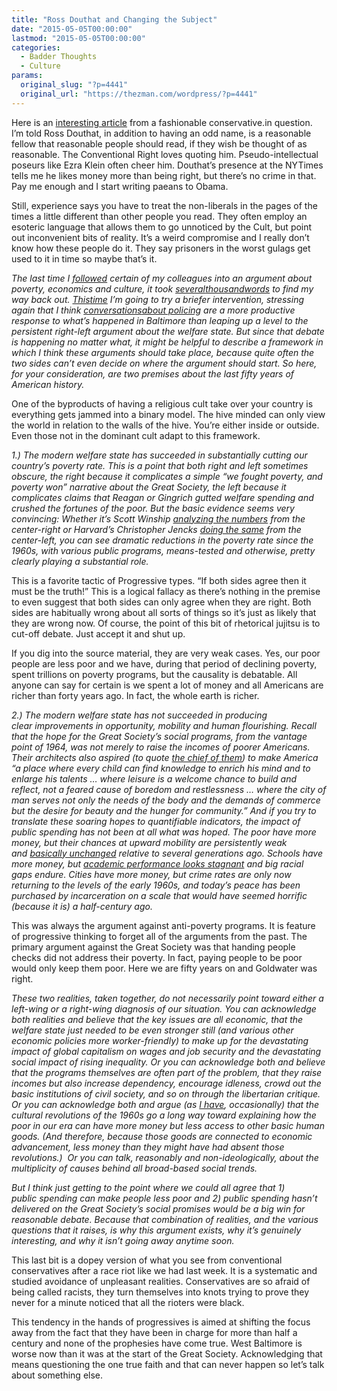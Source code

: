 ```yaml
---
title: "Ross Douthat and Changing the Subject"
date: "2015-05-05T00:00:00"
lastmod: "2015-05-05T00:00:00"
categories:
  - Badder Thoughts
  - Culture
params:
  original_slug: "?p=4441"
  original_url: "https://thezman.com/wordpress/?p=4441"
---
```


Here is an <a
href="http://douthat.blogs.nytimes.com/2015/05/05/two-premises-on-poverty-and-culture/"
rel="noopener" target="_blank">interesting article</a> from a
fashionable conservative.in question. I’m told Ross Douthat, in addition
to having an odd name, is a reasonable fellow that reasonable people
should read, if they wish be thought of as reasonable. The Conventional
Right loves quoting him. Pseudo-intellectual poseurs like Ezra Klein
often cheer him. Douthat’s presence at the NYTimes tells me he likes
money more than being right, but there’s no crime in that. Pay me enough
and I start writing paeans to Obama.

Still, experience says you have to treat the non-liberals in the pages
of the times a little different than other people you read. They often
employ an esoteric language that allows them to go unnoticed by the
Cult, but point out inconvenient bits of reality. It’s a weird
compromise and I really don’t know how these people do it. They say
prisoners in the worst gulags get used to it in time so maybe that’s it.

*The last time I
[followed](http://www.nytimes.com/2015/03/15/opinion/sunday/ross-douthat-for-poorer-and-richer.html?hp&action=click&pgtype=Homepage&module=c-column-top-span-region&region=c-column-top-span-region&WT.nav=c-column-top-span-region&_r=0) certain
of my colleagues into an argument about poverty, economics and culture,
it took
[several](http://douthat.blogs.nytimes.com/2015/03/17/left-and-right-family-and-economics/)[thousand](http://douthat.blogs.nytimes.com/2015/03/17/men-money-and-the-marriage-crisis/)[words](http://douthat.blogs.nytimes.com/2015/03/26/inequality-and-the-marriage-crisis/)
to find my way back out.
[This](http://www.nytimes.com/2015/05/01/opinion/david-brooks-the-nature-of-poverty.html)[time](http://www.nytimes.com/2015/05/04/opinion/paul-krugman-race-class-and-neglect.html?partner=rssnyt&emc=rss)
I’m going to try a briefer intervention, stressing again that I think
[conversations](http://douthat.blogs.nytimes.com/2015/04/30/what-to-do-in-baltimore-and-elsewhere/?module=BlogPost-Title&version=Blog%20Main&contentCollection=Opinion&action=Click&pgtype=Blogs&region=Body)[about
policing](http://www.nytimes.com/2015/05/03/opinion/sunday/ross-douthat-our-police-union-problem.html?rref=collection%2Fcolumn%2Fross-douthat)
are a more productive response to what’s happened in Baltimore than
leaping up a level to the persistent right-left argument about the
welfare state. But since that debate is happening no matter what, it
might be helpful to describe a framework in which I think these
arguments should take place, because quite often the two sides can’t
even decide on where the argument should start. So here, for your
consideration, are two premises about the last fifty years of American
history.*

One of the byproducts of having a religious cult take over your country
is everything gets jammed into a binary model. The hive minded can only
view the world in relation to the walls of the hive. You’re either
inside or outside. Even those not in the dominant cult adapt to this
framework.

*1.) The modern welfare state has succeeded in substantially cutting our
country’s poverty rate. This is a point that both right and left
sometimes obscure, the right because it complicates a simple “we fought
poverty, and poverty won” narrative about the Great Society, the left
because it complicates claims that Reagan or Gingrich gutted welfare
spending and crushed the fortunes of the poor. But the basic evidence
seems very convincing: Whether it’s Scott Winship [analyzing the
numbers](http://www.politico.com/magazine/story/2014/01/war-on-poverty-conservatives-102548.html#.VUfR_tpViko)
from the center-right or Harvard’s Christopher Jencks [doing the
same](http://www.nybooks.com/articles/archives/2015/apr/02/war-poverty-was-it-lost/)
from the center-left, you can see dramatic reductions in the poverty
rate since the 1960s, with various public programs, means-tested and
otherwise, pretty clearly playing a substantial role.*

This is a favorite tactic of Progressive types. “If both sides agree
then it must be the truth!” This is a logical fallacy as there’s nothing
in the premise to even suggest that both sides can only agree when they
are right. Both sides are habitually wrong about all sorts of things so
it’s just as likely that they are wrong now. Of course, the point of
this bit of rhetorical jujitsu is to cut-off debate. Just accept it and
shut up.

If you dig into the source material, they are very weak cases. Yes, our
poor people are less poor and we have, during that period of declining
poverty, spent trillions on poverty programs, but the causality is
debatable. All anyone can say for certain is we spent a lot of money and
all Americans are richer than forty years ago. In fact, the whole earth
is richer.

*2.) The modern welfare state has not succeeded in producing
clear improvements in opportunity, mobility and human flourishing.
Recall that the hope for the Great Society’s social programs, from the
vantage point of 1964, was not merely to raise the incomes of poorer
Americans. <span id="more-20966"></span>Their architects also aspired
(to quote [the chief of
them](http://www.pbs.org/wgbh/americanexperience/features/primary-resources/lbj-michigan/)) to
make America “a place where every child can find knowledge to enrich his
mind and to enlarge his talents … where leisure is a welcome chance to
build and reflect, not a feared cause of boredom and restlessness …
where the city of man serves not only the needs of the body and the
demands of commerce but the desire for beauty and the hunger for
community.” And if you try to translate these soaring hopes to
quantifiable indicators, the impact of public spending has not been at
all what was hoped. The poor have more money, but their chances at
upward mobility are persistently weak
and [basically unchanged](http://www.nytimes.com/2014/01/23/business/upward-mobility-has-not-declined-study-says.html) relative
to several generations ago. Schools have more money, but [academic
performance looks
stagnant](http://www.cato.org/blog/new-naep-scores-extend-dismal-trend-us-education-productivity) and
big racial gaps endure. Cities have more money, but crime rates are only
now returning to the levels of the early 1960s, and today’s peace has
been purchased by incarceration on a scale that would have seemed
horrific (because it is) a half-century ago.*

This was always the argument against anti-poverty programs. It is
feature of progressive thinking to forget all of the arguments from the
past. The primary argument against the Great Society was that handing
people checks did not address their poverty. In fact, paying people to
be poor would only keep them poor. Here we are fifty years on and
Goldwater was right.

*These two realities, taken together, do not necessarily point toward
either a left-wing or a right-wing diagnosis of our situation. You can
acknowledge both realities and believe that the key issues are all
economic, that the welfare state just needed to be even stronger still
(and various other economic policies more worker-friendly) to make up
for the devastating impact of global capitalism on wages and job
security and the devastating social impact of rising inequality. Or you
can acknowledge both and believe that the programs themselves are often
part of the problem, that they raise incomes but also increase
dependency, encourage idleness, crowd out the basic institutions of
civil society, and so on through the libertarian critique. Or you can
acknowledge both and argue (as [I
have](http://douthat.blogs.nytimes.com/2014/01/29/social-liberalism-as-class-warfare/),
occasionally) that the cultural revolutions of the 1960s go a long way
toward explaining how the poor in our era can have more money but
less access to other basic human goods. (And therefore, because those
goods are connected to economic advancement, less money than they might
have had absent those revolutions.)  Or you can talk, reasonably and
non-ideologically, about the multiplicity of causes behind all
broad-based social trends.*

*But I think just getting to the point where we could all agree that 1)
public spending can make people less poor and 2) public spending hasn’t
delivered on the Great Society’s social promises would be a big win for
reasonable debate. Because that combination of realities, and the
various questions that it raises, is why this argument exists, why it’s
genuinely interesting, and why it isn’t going away anytime soon.*

This last bit is a dopey version of what you see from conventional
conservatives after a race riot like we had last week. It is a
systematic and studied avoidance of unpleasant realities. Conservatives
are so afraid of being called racists, they turn themselves into knots
trying to prove they never for a minute noticed that all the rioters
were black.

This tendency in the hands of progressives is aimed at shifting the
focus away from the fact that they have been in charge for more than
half a century and none of the prophesies have come true. West Baltimore
is worse now than it was at the start of the Great Society.
Acknowledging that means questioning the one true faith and that can
never happen so let’s talk about something else.
